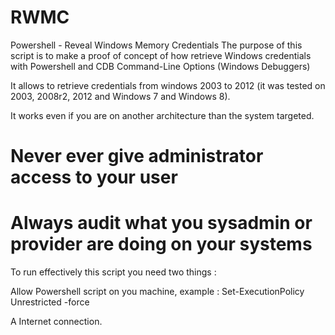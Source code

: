 # RWMC
Powershell - Reveal Windows Memory Credentials 
The purpose of this script is to make a proof of concept of how retrieve Windows credentials 
with Powershell and CDB Command-Line Options (Windows Debuggers) 

It allows to retrieve credentials from windows 2003 to 2012 (it was tested on 2003, 2008r2, 2012 and Windows 7 and Windows 8).

It works even if you are on another architecture than the system targeted.

# Never ever give administrator access to your user

# Always audit what you sysadmin or provider are doing on your systems 

To run effectively this script you need two things :

Allow Powershell script on you machine, example : Set-ExecutionPolicy Unrestricted -force

A Internet connection.

